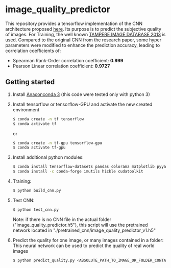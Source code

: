 # image_quality_predictor

This repository provides a tensorflow implementation of the CNN architecture proposed [here](https://ieeexplore.ieee.org/document/8383698). Its purpose is to predict the subjective quality of images. 
For Training, the well known [TAMPERE IMAGE DATABASE 2013](http://www.ponomarenko.info/tid2013.htm) is used. Compared to the original CNN from the research paper, some hyper parameters were modified to enhance the prediction accuracy, leading to correlation coefficients of:

* Spearman Rank-Order correlation coefficient: **0.999**
* Pearson Linear correlation coefficient: **0.9727**



## Getting started

1. Install [Anaconconda 3](https://www.anaconda.com/) (this code were tested only with python 3)
2. Install tensorflow or tensorflow-GPU and activate the new created environment
    ```bash
    $ conda create -n tf tensorflow
    $ conda activate tf
    ```
	or 
    ```bash
    $ conda create -n tf-gpu tensorflow-gpu
    $ conda activate tf-gpu
    ```
3. Install additional python modules:
    ```bash
    $ conda install tensorflow-datasets pandas colorama matplotlib pyyaml numba 
    $ conda install -c conda-forge imutils hickle cudatoolkit
    ```
4. Training:
    ```bash
    $ python build_cnn.py
    ```
5. Test CNN:
    ```bash
    $ python test_cnn.py
    ```
	Note: if there is no CNN file in the actual folder ("image_quality_predictor.h5"), this script will use the pretrained network located in "./pretrained_cnn/image_quality_predictor_v1.h5"


6. Predict the quality for one image, or many images contained in a folder:
This neural network can be used to predict the quality of real world images
    ```bash
    $ python predict_quality.py <ABSOLUTE_PATH_TO_IMAGE_OR_FOLDER_CONTAINING_IMAGES>
    ```